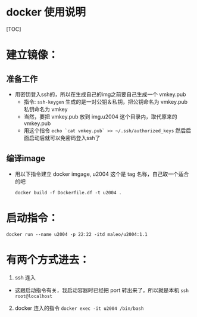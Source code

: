 # docker 使用说明
[TOC]

# 建立镜像：
  ## 准备工作
  - 用密钥登入ssh的，所以在生成自己的img之前要自己生成一个 vmkey.pub
    - 指令: ```ssh-keygen``` 生成的是一对公钥＆私钥，把公钥命名为 vmkey.pub 私钥命名为 vmkey
    - 当然，要把 vmkey.pub 放到 img.u2004 这个目录内，取代原来的 vmkey.pub
    - 用这个指令 ```echo `cat vmkey.pub` >> ~/.ssh/authorized_keys``` 然后后面启动后就可以免密码登入ssh了
  ## 编译image
  - 用以下指令建立 docker imgage, u2004 这个是 tag 名称，自己取一个适合的吧
    ```shell 
    docker build -f Dockerfile.df -t u2004 .
    ```

# 启动指令：
```docker run --name u2004 -p 22:22 -itd maleo/u2004:1.1```

# 有两个方式进去：
1. ssh 连入
  - 这跟启动指令有关，我启动容器时已经把 port 转出来了，所以就是本机 
```ssh root@localhost ```

2. docker 连入的指令
```docker exec -it u2004 /bin/bash ```
